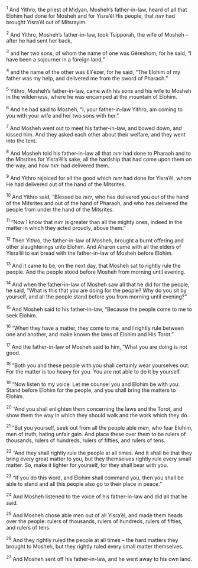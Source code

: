 <sup>1</sup> And Yithro, the priest of Miḏyan, Mosheh’s father-in-law, heard of all that Elohim had done for Mosheh and for Yisra’ĕl His people, that יהוה had brought Yisra’ĕl out of Mitsrayim.

<sup>2</sup> And Yithro, Mosheh’s father-in-law, took Tsipporah, the wife of Mosheh – after he had sent her back,

<sup>3</sup> and her two sons, of whom the name of one was Gĕreshom, for he said, “I have been a sojourner in a foreign land,”

<sup>4</sup> and the name of the other was Eli‛ezer, for he said, “The Elohim of my father was my help, and delivered me from the sword of Pharaoh.”

<sup>5</sup> Yithro, Mosheh’s father-in-law, came with his sons and his wife to Mosheh in the wilderness, where he was encamped at the mountain of Elohim.

<sup>6</sup> And he had said to Mosheh, “I, your father-in-law Yithro, am coming to you with your wife and her two sons with her.”

<sup>7</sup> And Mosheh went out to meet his father-in-law, and bowed down, and kissed him. And they asked each other about their welfare, and they went into the tent.

<sup>8</sup> And Mosheh told his father-in-law all that יהוה had done to Pharaoh and to the Mitsrites for Yisra’ĕl’s sake, all the hardship that had come upon them on the way, and how יהוה had delivered them.

<sup>9</sup> And Yithro rejoiced for all the good which יהוה had done for Yisra’ĕl, whom He had delivered out of the hand of the Mitsrites.

<sup>10</sup> And Yithro said, “Blessed be יהוה, who has delivered you out of the hand of the Mitsrites and out of the hand of Pharaoh, and who has delivered the people from under the hand of the Mitsrites.

<sup>11</sup> “Now I know that יהוה is greater than all the mighty ones, indeed in the matter in which they acted proudly, above them.”

<sup>12</sup> Then Yithro, the father-in-law of Mosheh, brought a burnt offering and other slaughterings unto Elohim. And Aharon came with all the elders of Yisra’ĕl to eat bread with the father-in-law of Mosheh before Elohim.

<sup>13</sup> And it came to be, on the next day, that Mosheh sat to rightly rule the people. And the people stood before Mosheh from morning until evening.

<sup>14</sup> And when the father-in-law of Mosheh saw all that he did for the people, he said, “What is this that you are doing for the people? Why do you sit by yourself, and all the people stand before you from morning until evening?”

<sup>15</sup> And Mosheh said to his father-in-law, “Because the people come to me to seek Elohim.

<sup>16</sup> “When they have a matter, they come to me, and I rightly rule between one and another, and make known the laws of Elohim and His Torot.”

<sup>17</sup> And the father-in-law of Mosheh said to him, “What you are doing is not good.

<sup>18</sup> “Both you and these people with you shall certainly wear yourselves out. For the matter is too heavy for you. You are not able to do it by yourself.

<sup>19</sup> “Now listen to my voice. Let me counsel you and Elohim be with you: Stand before Elohim for the people, and you shall bring the matters to Elohim.

<sup>20</sup> “And you shall enlighten them concerning the laws and the Torot, and show them the way in which they should walk and the work which they do.

<sup>21</sup> “But you yourself, seek out from all the people able men, who fear Elohim, men of truth, hating unfair gain. And place these over them to be rulers of thousands, rulers of hundreds, rulers of fifties, and rulers of tens.

<sup>22</sup> “And they shall rightly rule the people at all times. And it shall be that they bring every great matter to you, but they themselves rightly rule every small matter. So, make it lighter for yourself, for they shall bear with you.

<sup>23</sup> “If you do this word, and Elohim shall command you, then you shall be able to stand and all this people also go to their place in peace.”

<sup>24</sup> And Mosheh listened to the voice of his father-in-law and did all that he said.

<sup>25</sup> And Mosheh chose able men out of all Yisra’ĕl, and made them heads over the people: rulers of thousands, rulers of hundreds, rulers of fifties, and rulers of tens.

<sup>26</sup> And they rightly ruled the people at all times – the hard matters they brought to Mosheh, but they rightly ruled every small matter themselves.

<sup>27</sup> And Mosheh sent off his father-in-law, and he went away to his own land.

